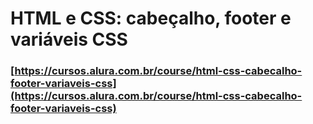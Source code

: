 # HTML e CSS: cabeçalho, footer e variáveis CSS

### [https://cursos.alura.com.br/course/html-css-cabecalho-footer-variaveis-css](https://cursos.alura.com.br/course/html-css-cabecalho-footer-variaveis-css)

